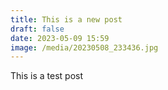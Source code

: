 ```yaml
---
title: This is a new post
draft: false
date: 2023-05-09 15:59
image: /media/20230508_233436.jpg
---
```

T﻿his is a test post